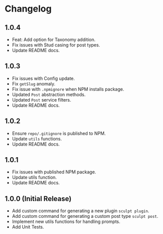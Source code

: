 # Changelog

## 1.0.4

- Feat: Add option for Taxonomy addition.
- Fix issues with Stud casing for post types.
- Update README docs.

## 1.0.3

- Fix issues with Config update.
- Fix `getSlug` anomaly.
- Fix issue with `.npmignore` when NPM installs package.
- Updated `Post` abstraction methods.
- Updated `Post` service filters.
- Update README docs.

## 1.0.2

- Ensure `repo/.gitignore` is published to NPM.
- Update `utils` functions.
- Update README docs.

## 1.0.1

- Fix issues with published NPM package.
- Update utils function.
- Update README docs.

## 1.0.0 (Initial Release)

- Add custom command for generating a new plugin `sculpt plugin`.
- Add custom command for generating a custom post type `sculpt post`.
- Implement new utils functions for handling prompts.
- Add Unit Tests.
